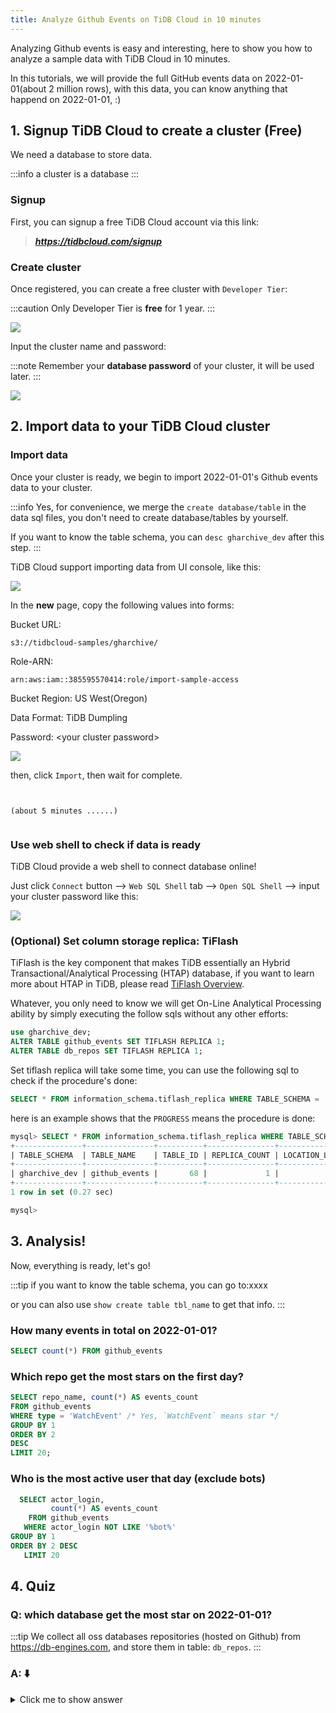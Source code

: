 ```yaml
---
title: Analyze Github Events on TiDB Cloud in 10 minutes
---
```


Analyzing Github events is easy and interesting, here to show you how to analyze a sample data with TiDB Cloud in 10 minutes.

In this tutorials, we will provide the full GitHub events data on 2022-01-01(about 2 million rows), with this data, you can know anything that happend on 2022-01-01, :)


## 1. Signup TiDB Cloud to create a cluster (Free)

We need a database to store data.

:::info
a cluster is a database
:::

### Signup

First, you can signup a free TiDB Cloud account via this link:

> _**https://tidbcloud.com/signup**_

### Create cluster

Once registered, you can create a free cluster with `Developer Tier`:

:::caution
Only Developer Tier is **free** for 1 year.
:::

![](/img/try-it-yourself/dev-tier.png)


Input the cluster name and password:

:::note
Remember your **database password** of your cluster, it will be used later.
:::

![](/img/try-it-yourself/create-cluster.png)

## 2. Import data to your TiDB Cloud cluster

### Import data

Once your cluster is ready, we begin to import 2022-01-01's Github events data to your cluster.

:::info
Yes, for convenience, we merge the `create database/table` in the data sql files, you don't need to create database/tables by yourself.

If you want to know the table schema, you can `desc gharchive_dev` after this step.
:::

TiDB Cloud support importing data from UI console, like this:

![](/img/try-it-yourself/import.png)


In the **new** page, copy the following values into forms:

Bucket URL:
```
s3://tidbcloud-samples/gharchive/
```
Role-ARN:
```
arn:aws:iam::385595570414:role/import-sample-access
```
Bucket Region: US West(Oregon)

Data Format: TiDB Dumpling

Password: <your cluster password\>

![](/img/try-it-yourself/fill.png)

then, click `Import`, then wait for complete.


```


(about 5 minutes ......)


```

### Use web shell to check if data is ready
TiDB Cloud provide a web shell to connect database online!

Just click `Connect` button --> `Web SQL Shell` tab --> `Open SQL Shell` -->  input your cluster password like this:

![](/img/try-it-yourself/web-shell.png)


### (Optional) Set column storage replica: TiFlash

TiFlash is the key component that makes TiDB essentially an Hybrid Transactional/Analytical Processing (HTAP) database, if you want to learn more about HTAP in TiDB, please read [TiFlash Overview](https://docs.pingcap.com/tidb/stable/tiflash-overview).

Whatever, you only need to know we will get On-Line Analytical Processing ability by simply executing the follow sqls without any other efforts:

```sql
use gharchive_dev;
ALTER TABLE github_events SET TIFLASH REPLICA 1;
ALTER TABLE db_repos SET TIFLASH REPLICA 1;
```

Set tiflash replica will take some time, you can use the following sql to check if the procedure's done:
```sql
SELECT * FROM information_schema.tiflash_replica WHERE TABLE_SCHEMA = 'gharchive_dev' and TABLE_NAME = 'github_events';
```

here is an example shows that the `PROGRESS` means the procedure is done:

```sql
mysql> SELECT * FROM information_schema.tiflash_replica WHERE TABLE_SCHEMA = 'gharchive_dev' and TABLE_NAME = 'github_events';
+---------------+---------------+----------+---------------+-----------------+-----------+----------+
| TABLE_SCHEMA  | TABLE_NAME    | TABLE_ID | REPLICA_COUNT | LOCATION_LABELS | AVAILABLE | PROGRESS |
+---------------+---------------+----------+---------------+-----------------+-----------+----------+
| gharchive_dev | github_events |       68 |             1 |                 |         1 |        1 |
+---------------+---------------+----------+---------------+-----------------+-----------+----------+
1 row in set (0.27 sec)

mysql>
```


## 3. Analysis!

Now, everything is ready, let's go!

:::tip
if you want to know the table schema, you can go to:xxxx

or you can also use `show create table tbl_name` to get that info.
:::


### How many events in total on 2022-01-01?
```sql
SELECT count(*) FROM github_events
```

### Which repo get the most stars on the first day?

```sql
SELECT repo_name, count(*) AS events_count
FROM github_events
WHERE type = 'WatchEvent' /* Yes, `WatchEvent` means star */
GROUP BY 1
ORDER BY 2
DESC
LIMIT 20;
```

### Who is the most active user that day (exclude bots)

```sql
  SELECT actor_login, 
         count(*) AS events_count
    FROM github_events
   WHERE actor_login NOT LIKE '%bot%'
GROUP BY 1
ORDER BY 2 DESC 
   LIMIT 20
```


## 4. Quiz

### Q: which database get the most star on 2022-01-01?

:::tip
We collect all oss databases repositories (hosted on Github) from https://db-engines.com, and store them in table: `db_repos`.
:::

### A: ⬇️

<details><summary>Click me to show answer</summary>
<p>

Schema:
```sql
mysql> desc db_repos;
+-------+--------------+------+------+---------+-------+
| Field | Type         | Null | Key  | Default | Extra |
+-------+--------------+------+------+---------+-------+
| id    | varchar(255) | NO   | PRI  | NULL    |       |
| name  | varchar(255) | YES  |      | NULL    |       |
+-------+--------------+------+------+---------+-------+
2 rows in set (0.34 sec)

mysql>
```

SQL:
```sql
  SELECT repo_name, count(*) AS events_count
    FROM github_events
         JOIN db_repos ON db_repos.id = github_events.repo_id
   WHERE type = 'WatchEvent'
GROUP BY 1
ORDER BY 2 DESC
   LIMIT 20;
```

</p>
</details>
